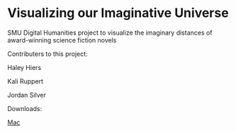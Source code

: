 # Visualizing our Imaginative Universe
SMU Digital Humanities project to visualize the imaginary distances of award-winning science fiction novels

Contributers to this project:

Haley Hiers

Kali Ruppert

Jordan Silver

Downloads:

[Mac](releases/application.macosx/SciFiVis.macosx.zip) 
